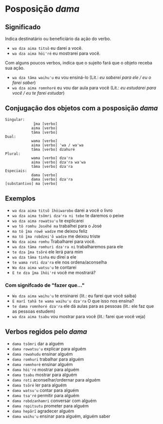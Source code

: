 # Posposição _dama_

## Significado

Indica destinatário ou beneficiário da ação do verbo.

- `wa dza aima titsõ` eu darei a você.
- `wa dza aima höiꞌré` eu mostrarei para você.

Com alguns poucos verbos, indica que o sujeito fará que o objeto receba sua ação.

- `wa dza tãma waihuꞌu` eu vou ensiná-lo (Lit.: _eu saberei para ele / eu o farei saber_)
- `wa dza aima romnhoré` eu vou dar aula para você (Lit.: _eu estudarei para você / eu te farei estudar_)

## Conjugação dos objetos com a posposição _dama_

```text
Singular:
             ĩ̱ma [verbo]
            aima [verbo]
            tãma [verbo]
Dual:
            wama [verbo]
            aima [verbo] ꞌwa / waꞌwa
            tãma [verbo] dzahuré
Plural:
            wama [verbo] dzaꞌra
            aima [verbo] dzaꞌra waꞌwa
            tãma [verbo] dzaꞌra
Especiais:
            dama [verbo]
            dama [verbo] dzaꞌra
[substantivo] ma [verbo]
```

## Exemplos

- `wa dza aima titsõ ĩhöiwarobo` darei a você o livro
- `wa dza aima tsõmri dzaꞌra ni tebe` te daremos o peixe
- `wa dza aima rowatsuꞌu` te explicarei
- `wa tô romhu Joséhé ma` trabalhei para o José
- `ma tô ĩ̱ma rowẽ wadze` me deixou feliz
- `ma tô ĩ̱ma robdzei'õ wadze` me deixou triste
- `Wa dza aima romhu` Trabalharei para você.
- `wa dza tãma romhuri dzaꞌra ni` trabalharemos para ele
- `te dza ĩ̱ma tsõré` ele lerá para mim
- `wa dza tãma tinha` eu direi a ele
- `te wama roti dzaꞌra` ele nos ordena/aconselha
- `Wa dza aima watsuꞌu` te contarei
- `E te dza ĩ̱ma ĩhöiꞌré` você me mostrará?

### Com signifcado de "fazer que..."

- `Wa dza aima waihu'u` te ensinarei (lit.: eu farei que você saiba)
- `E marĩ tahã te wama waihuꞌu dzaꞌra` O que isso nos ensina?
- `te dama romnhoré dzaꞌra` ele dá aulas para as pessoas (lit.: ele faz que as pessoas estudem)
- `wa dza aima tsabu` vou mostrar para você (lit.: farei que você veja)

## Verbos regidos pelo _dama_

- `dama tsõmri` dar a alguém
- `dama rowatsuꞌu` explicar para alguém
- `dama rowahudu` ensinar alguém
- `dama romhuri` trabalhar para alguém
- `dama romnhoré` ensinar alguém
- `dama höiꞌré` mostrar para alguém
- `dama tsabu` mostrar para alguém
- `dama roti` aconselhar/ordernar para alguém
- `dama tsõré` ler para alguém
- `dama watsuꞌu` contar para alguém
- `dama tsaꞌré` permitir para alguém
- `dama robdzanhamri` conversar com alguém
- `dama ropitsutu` prometer para alguém
- `dama hepãrĩ` agradecer alguém
- `dama waihu'u` ensinar para alguém, alguém saber
